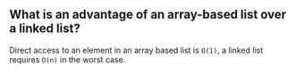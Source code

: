 ## What is an advantage of an array-based list over a linked list?

Direct access to an element in an array based list is `O(1)`, a linked list requires `O(n)` in the worst case.
